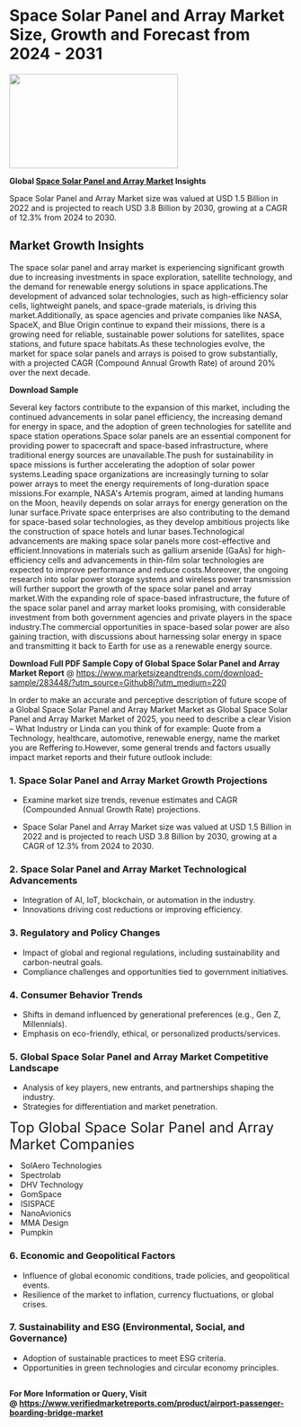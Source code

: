 <H1>Space Solar Panel and Array Market Size, Growth and Forecast from 2024 - 2031</H1><img class="aligncenter size-medium wp-image-584254" src="https://thirdeyenews.in/wp-content/uploads/2024/09/Global-Market-Research-300x168.jpeg" alt="" width="300" height="168" /><p><strong>Global&nbsp;<a href="https://www.marketsizeandtrends.com/download-sample/283448/?utm_source=Github8j?utm_medium=220">Space Solar Panel and Array Market</a> Insights</strong></p><p>Space Solar Panel and Array Market size was valued at USD 1.5 Billion in 2022 and is projected to reach USD 3.8 Billion by 2030, growing at a CAGR of 12.3% from 2024 to 2030.</p><p><h2>Market Growth Insights</h2> <p>The space solar panel and array market is experiencing significant growth due to increasing investments in space exploration, satellite technology, and the demand for renewable energy solutions in space applications.The development of advanced solar technologies, such as high-efficiency solar cells, lightweight panels, and space-grade materials, is driving this market.Additionally, as space agencies and private companies like NASA, SpaceX, and Blue Origin continue to expand their missions, there is a growing need for reliable, sustainable power solutions for satellites, space stations, and future space habitats.As these technologies evolve, the market for space solar panels and arrays is poised to grow substantially, with a projected CAGR (Compound Annual Growth Rate) of around 20% over the next decade.</p> <p><strong>Download Sample</strong></p> <p>Several key factors contribute to the expansion of this market, including the continued advancements in solar panel efficiency, the increasing demand for energy in space, and the adoption of green technologies for satellite and space station operations.Space solar panels are an essential component for providing power to spacecraft and space-based infrastructure, where traditional energy sources are unavailable.The push for sustainability in space missions is further accelerating the adoption of solar power systems.Leading space organizations are increasingly turning to solar power arrays to meet the energy requirements of long-duration space missions.For example, NASA's Artemis program, aimed at landing humans on the Moon, heavily depends on solar arrays for energy generation on the lunar surface.Private space enterprises are also contributing to the demand for space-based solar technologies, as they develop ambitious projects like the construction of space hotels and lunar bases.Technological advancements are making space solar panels more cost-effective and efficient.Innovations in materials such as gallium arsenide (GaAs) for high-efficiency cells and advancements in thin-film solar technologies are expected to improve performance and reduce costs.Moreover, the ongoing research into solar power storage systems and wireless power transmission will further support the growth of the space solar panel and array market.With the expanding role of space-based infrastructure, the future of the space solar panel and array market looks promising, with considerable investment from both government agencies and private players in the space industry.The commercial opportunities in space-based solar power are also gaining traction, with discussions about harnessing solar energy in space and transmitting it back to Earth for use as a renewable energy source.</p> <p><span class=""><strong>Download Full PDF Sample Copy of Global Space Solar Panel and Array Market Report</strong> @ <a href="https://www.marketsizeandtrends.com/download-sample/283448/?utm_source=Github8j?utm_medium=220" target="_blank">https://www.marketsizeandtrends.com/download-sample/283448/?utm_source=Github8j?utm_medium=220</a></span></p><p>In order to make an accurate and perceptive description of future scope of a Global&nbsp;Space Solar Panel and Array Market Market as Global&nbsp;Space Solar Panel and Array Market Market of 2025, you need to describe a clear Vision &ndash; What Industry or Linda can you think of for example: Quote from a Technology, healthcare, automotive, renewable energy, name the market you are Reffering to.However, some general trends and factors usually impact market reports and their future outlook include:</p><h3>1.&nbsp;<strong>Space Solar Panel and Array Market Growth Projections</strong></h3><ul><li>Examine market size trends, revenue estimates and CAGR (Compounded Annual Growth Rate) projections.</li><li><p>Space Solar Panel and Array Market size was valued at USD 1.5 Billion in 2022 and is projected to reach USD 3.8 Billion by 2030, growing at a CAGR of 12.3% from 2024 to 2030.</p></li></ul><h3>2.&nbsp;<strong>Space Solar Panel and Array Market Technological Advancements</strong></h3><ul><li>Integration of AI, IoT, blockchain, or automation in the industry.</li><li>Innovations driving cost reductions or improving efficiency.</li></ul><h3>3.&nbsp;<strong>Regulatory and Policy Changes</strong></h3><ul><li>Impact of global and regional regulations, including sustainability and carbon-neutral goals.</li><li>Compliance challenges and opportunities tied to government initiatives.</li></ul><h3>4.&nbsp;<strong>Consumer Behavior Trends</strong></h3><ul><li>Shifts in demand influenced by generational preferences (e.g., Gen Z, Millennials).</li><li>Emphasis on eco-friendly, ethical, or personalized products/services.</li></ul><h3>5.&nbsp;<strong>Global Space Solar Panel and Array Market Competitive Landscape</strong></h3><ul><li>Analysis of key players, new entrants, and partnerships shaping the industry.</li><li>Strategies for differentiation and market penetration.</li></ul><p data-pm-slice="1 1 []"><span style="color: inherit; font-family: inherit; font-size: 25px;">Top Global Space Solar Panel and Array Market Companies</span></p><div class="" data-test-id=""><p><li>SolAero Technologies</li><li> Spectrolab</li><li> DHV Technology</li><li> GomSpace</li><li> ISISPACE</li><li> NanoAvionics</li><li> MMA Design</li><li> Pumpkin</li></p></div><h3>6.&nbsp;<strong>Economic and Geopolitical Factors</strong></h3><ul><li>Influence of global economic conditions, trade policies, and geopolitical events.</li><li>Resilience of the market to inflation, currency fluctuations, or global crises.</li></ul><h3>7.&nbsp;<strong>Sustainability and ESG (Environmental, Social, and Governance)</strong></h3><ul><li>Adoption of sustainable practices to meet ESG criteria.</li><li>Opportunities in green technologies and circular economy principles.</li></ul><h2><strong style="font-size: 14px;">For More Information or Query, Visit @&nbsp;</strong><a style="background-color: #ffffff; font-size: 14px;" href="https://www.marketsizeandtrends.com/report/space-solar-panel-and-array-market/" target="_blank">https://www.verifiedmarketreports.com/product/airport-passenger-boarding-bridge-market</a></h2>